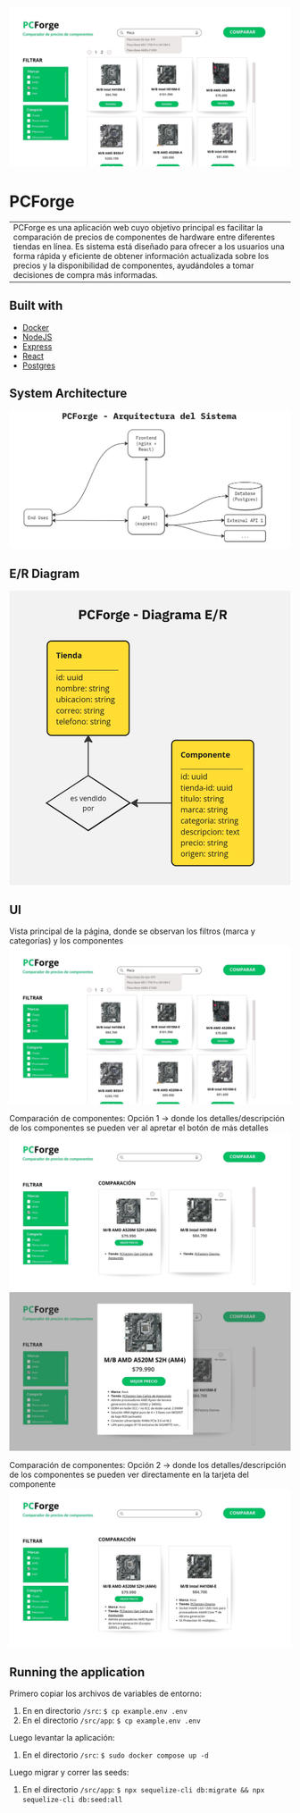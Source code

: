# ![PCForge](assets/1.jpg)
# PCForge
<table>
<tr>
<td>
  PCForge es una aplicación web cuyo objetivo principal es facilitar la comparación de precios de componentes de hardware entre diferentes tiendas en línea. Es sistema está diseñado para ofrecer a los usuarios una forma rápida y eficiente de obtener información actualizada sobre los precios y la disponibilidad de componentes, ayudándoles a tomar decisiones de compra más informadas. 
</td>
</tr>
</table>

## Built with 

- [Docker](https://www.docker.com/) 
- [NodeJS](https://nodejs.org/en)
- [Express](http://expressjs.com/) 
- [React](https://react.dev/) 
- [Postgres](https://www.postgresql.org/)

## System Architecture
![](assets/system-architecture.jpg)

## E/R Diagram
![](assets/er-diagram.jpg)

## UI
Vista principal de la página, donde se observan los filtros (marca y categorías) y los componentes
![](assets/1.jpg)

Comparación de componentes: Opción 1 -> donde los detalles/descripción de los componentes se pueden ver al apretar el botón de más detalles
![](assets/2.jpg)
![](assets/3.jpg)

Comparación de componentes: Opción 2 -> donde los detalles/descripción de los componentes se pueden ver directamente en la tarjeta del componente
![](assets/4.jpg)

## Running the application
Primero copiar los archivos de variables de entorno:
1. En en directorio `/src`: `$ cp example.env .env`
2. En el directorio `/src/app`: `$ cp example.env .env`

Luego levantar la aplicación:
1. En el directorio `/src`: `$ sudo docker compose up -d`

Luego migrar y correr las seeds:
1. En el directorio `/src/app`: `$ npx sequelize-cli db:migrate && npx sequelize-cli db:seed:all`
